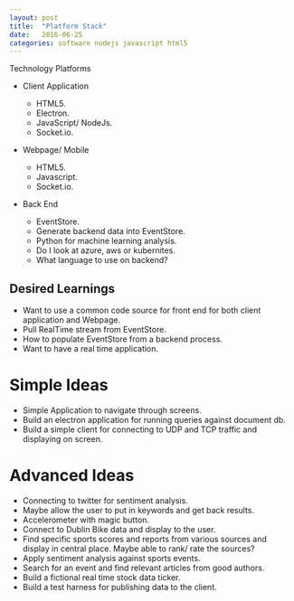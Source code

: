 ```yaml
---
layout: post
title:  "Platform Stack"
date:   2016-06-25
categories: software nodejs javascript html5
---
```


Technology Platforms

* Client Application
  * HTML5.
  * Electron.
  * JavaScript/ NodeJs.
  * Socket.io.

* Webpage/ Mobile
  * HTML5.
  * Javascript.
  * Socket.io.

* Back End
  * EventStore.
  * Generate backend data into EventStore.
  * Python for machine learning analysis.
  * Do I look at azure, aws or kubernites.
  * What language to use on backend?

## Desired Learnings

 * Want to use a common code source for front end for both client application and Webpage.
 * Pull RealTime stream from EventStore.
 * How to populate EventStore from a backend process.
 * Want to have a real time application.


# Simple Ideas
 * Simple Application to navigate through screens.
 * Build an electron application for running queries against document db.
 * Build a simple client for connecting to UDP and TCP traffic and displaying on screen.

# Advanced Ideas
 * Connecting to twitter for sentiment analysis.
 * Maybe allow the user to put in keywords and get back results.
 * Accelerometer with magic button.
 * Connect to Dublin Bike data and display to the user.
 * Find specific sports scores and reports from various sources and display in central place. Maybe able to rank/ rate the sources?
 * Apply sentiment analysis against sports events.
 * Search for an event and find relevant articles from good authors.
 * Build a fictional real time stock data ticker.
 * Build a test harness for publishing data to the client.
